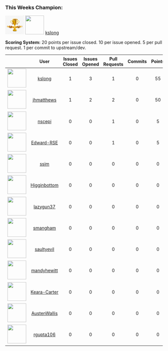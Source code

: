 
	
### This Weeks Champion:

<img src="img/trophy.jpg" width="60" height="60" /> <img src="https://avatars.githubusercontent.com/u/2530901?v=4" width="60" height="60" /> [kslong](https://github.com/kslong) 

**Scoring System:** 
20 points per issue closed. 10 per issue opened. 5 per pull request. 1 per commit to upstream/dev.

|     |   User   |Issues Closed|Issues Opened|Pull Requests| Commits | Points |
|:---:|:--------:|:-----------:|:-----------:|:-----------:|:-------:|:-------:|
| <img src="https://avatars.githubusercontent.com/u/2530901?v=4" width="60" height="60" /> | [kslong](https://github.com/kslong) | 1 | 3 | 1 | 0 | 55 |
| <img src="https://avatars.githubusercontent.com/u/3007249?v=4" width="60" height="60" /> | [jhmatthews](https://github.com/jhmatthews) | 1 | 2 | 2 | 0 | 50 |
| <img src="https://avatars.githubusercontent.com/u/63753204?v=4" width="60" height="60" /> | [nscepi](https://github.com/nscepi) | 0 | 0 | 1 | 0 | 5 |
| <img src="https://avatars.githubusercontent.com/u/94305757?v=4" width="60" height="60" /> | [Edward-RSE](https://github.com/Edward-RSE) | 0 | 0 | 1 | 0 | 5 |
| <img src="https://avatars.githubusercontent.com/u/790317?v=4" width="60" height="60" /> | [ssim](https://github.com/ssim) | 0 | 0 | 0 | 0 | 0 |
| <img src="https://avatars.githubusercontent.com/u/3329213?v=4" width="60" height="60" /> | [Higginbottom](https://github.com/Higginbottom) | 0 | 0 | 0 | 0 | 0 |
| <img src="https://avatars.githubusercontent.com/u/4816000?v=4" width="60" height="60" /> | [lazygun37](https://github.com/lazygun37) | 0 | 0 | 0 | 0 | 0 |
| <img src="https://avatars.githubusercontent.com/u/8093436?v=4" width="60" height="60" /> | [smangham](https://github.com/smangham) | 0 | 0 | 0 | 0 | 0 |
| <img src="https://avatars.githubusercontent.com/u/19627279?v=4" width="60" height="60" /> | [saultyevil](https://github.com/saultyevil) | 0 | 0 | 0 | 0 | 0 |
| <img src="https://avatars.githubusercontent.com/u/32335653?v=4" width="60" height="60" /> | [mandyhewitt](https://github.com/mandyhewitt) | 0 | 0 | 0 | 0 | 0 |
| <img src="https://avatars.githubusercontent.com/u/40031694?v=4" width="60" height="60" /> | [Keara-Carter](https://github.com/Keara-Carter) | 0 | 0 | 0 | 0 | 0 |
| <img src="https://avatars.githubusercontent.com/u/67514327?v=4" width="60" height="60" /> | [AustenWallis](https://github.com/AustenWallis) | 0 | 0 | 0 | 0 | 0 |
| <img src="https://avatars.githubusercontent.com/u/69037815?v=4" width="60" height="60" /> | [rgupta106](https://github.com/rgupta106) | 0 | 0 | 0 | 0 | 0 |
